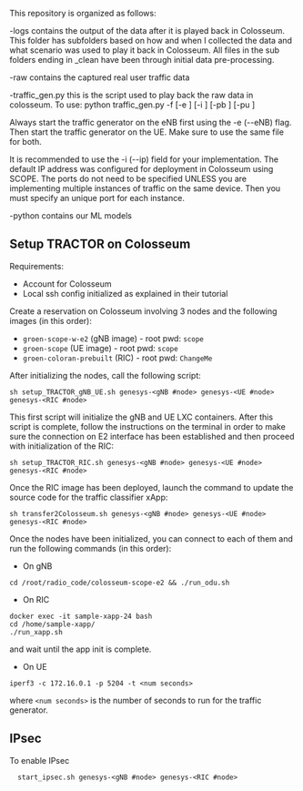 This repository is organized as follows:

-logs contains the output of the data after it is played back in Colosseum. This folder has subfolders based on how and when I collected the data and what scenario was used to play it back in Colosseum. All files in the sub folders ending in _clean have been through initial data pre-processing.

-raw contains the captured real user traffic data 

-traffic_gen.py this is the script used to play back the raw data in colosseum.
To use: python traffic_gen.py -f <playback file name> [-e <specify if this is the base station>] [-i <Distant end IP address>] [-pb <eNB port>] [-pu <UE port>]

Always start the traffic generator on the eNB first using the -e (--eNB) flag.
Then start the traffic generator on the UE. Make sure to use the same file for both. 

It is recommended to use the -i (--ip) field for your implementation. The default IP address was configured for deployment in Colosseum using SCOPE. 
The ports do not need to be specified UNLESS you are implementing multiple instances of traffic on the same device. Then you must specify an unique port for each instance.

-python contains our ML models

## Setup TRACTOR on Colosseum
Requirements: 
  - Account for Colosseum
  - Local ssh config initialized as explained in their tutorial

Create a reservation on Colosseum involving 3 nodes and the following images (in this order):
- `groen-scope-w-e2` (gNB image) - root pwd: `scope`
- `groen-scope` (UE image) - root pwd: `scope`
- `groen-coloran-prebuilt` (RIC) - root pwd: `ChangeMe`

After initializing the nodes, call the following script:
```
sh setup_TRACTOR_gNB_UE.sh genesys-<gNB #node> genesys-<UE #node> genesys-<RIC #node>
```
This first script will initialize the gNB and UE LXC containers. After this script is complete, follow the instructions on the terminal in order to make sure the connection on E2 interface has been established and then proceed with initialization of the RIC:
```
sh setup_TRACTOR_RIC.sh genesys-<gNB #node> genesys-<UE #node> genesys-<RIC #node>
```
Once the RIC image has been deployed, launch the command to update the source code for the traffic classifier xApp:
```
sh transfer2Colosseum.sh genesys-<gNB #node> genesys-<UE #node> genesys-<RIC #node>
```
Once the nodes have been initialized, you can connect to each of them and run the following commands (in this order):
  - On gNB
  ```
  cd /root/radio_code/colosseum-scope-e2 && ./run_odu.sh
  ```
  - On RIC
  ```
  docker exec -it sample-xapp-24 bash
  cd /home/sample-xapp/
  ./run_xapp.sh
  ```
  and wait until the app init is complete.
  - On UE
  ```
  iperf3 -c 172.16.0.1 -p 5204 -t <num seconds>
  ```
  where `<num seconds>` is the number of seconds to run for the traffic generator.

  
## IPsec
To enable IPsec
```
  start_ipsec.sh genesys-<gNB #node> genesys-<RIC #node>
```
